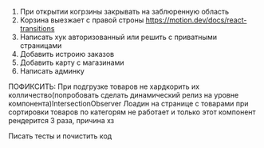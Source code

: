 1. При открытии когрзины закрывать на заблюренную область
2. Корзина выезжает с правой строны https://motion.dev/docs/react-transitions
3. Написать хук авторизованный или решить с приватными страницами
4. Добавить истроию заказов
5. Добавить карту с магазинами
6. Написать админку

ПОФИКСИТЬ:
При подгрузке товаров не хардкорить их колличество(попробовать сделать динамический релиз на уровне компонента)IntersectionObserver
Лоадин на странице с товарами при сортировки товаров по категорям не работает и только этот компонент рендерится 3 раза, причина хз

Писать тесты и почистить код
